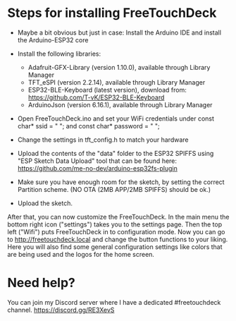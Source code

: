 # Steps for installing FreeTouchDeck

* Maybe a bit obvious but just in case: Install the Arduino IDE and install the Arduino-ESP32 core
* Install the following libraries:
	- Adafruit-GFX-Library (version 1.10.0), available through Library Manager
	- TFT_eSPI (version 2.2.14), available through Library Manager
	- ESP32-BLE-Keyboard (latest version), download from: https://github.com/T-vK/ESP32-BLE-Keyboard
	- ArduinoJson (version 6.16.1), available through Library Manager

* Open FreeTouchDeck.ino and set your WiFi credentials under const char* ssid = " "; and const char* password = " ";
* Change the settings in tft_config.h to match your hardware
* Upload the contents of the "data" folder to the ESP32 SPIFFS using "ESP Sketch Data Upload" tool that can be found here: https://github.com/me-no-dev/arduino-esp32fs-plugin
* Make sure you have enough room for the sketch, by setting the correct Partition scheme. (NO OTA (2MB APP/2MB SPIFFS) should be ok.)
* Upload the sketch.

After that, you can now customize the FreeTouchDeck. In the main menu the bottom right icon ("settings") takes you to the settings page. Then the top left ("Wifi") puts FreeTouchDeck in to configuration mode. Now you can go to http://freetouchdeck.local and change the button functions to your liking. Here you will also find some general configuration settings like colors that are being used and the logos for the home screen.

# Need help?

You can join my Discord server where I have a dedicated #freetouchdeck channel. https://discord.gg/RE3XevS
